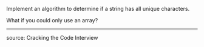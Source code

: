 Implement an algorithm to determine if a string has all unique characters.

What if you could only use an array?

------------------------------------------------------------------------

source: Cracking the Code Interview
